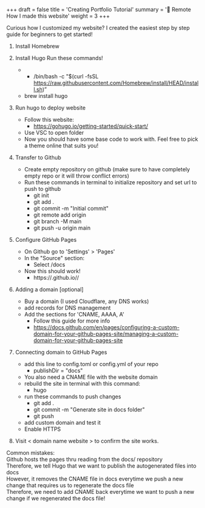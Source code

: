 +++
draft = false
title = 'Creating Portfolio Tutorial'
summary = '📍 Remote <br> How I made this website'
weight = 3
+++

Curious how I customized my website? 
I created the easiest step by step guide for beginners to get started!

1. Install Homebrew
2. Install Hugo
    Run these commands!
    - * /bin/bash -c "$(curl -fsSL https://raw.githubusercontent.com/Homebrew/install/HEAD/install.sh)”
    - brew install hugo
3. Run hugo to deploy website
    - Follow this website:
        - https://gohugo.io/getting-started/quick-start/
    - Use VSC to open folder
    - Now you should have some base code to work with. Feel free to pick a theme online that suits you!
4. Transfer to Github
    - Create empty repository on github (make sure to have completely empty repo or it will throw conflict errors)
    - Run these commands in terminal to initialize repository and set url to push to github
        - git init
        - git add .
        - git commit -m "Initial commit"
        - git remote add origin <link to the empty repository on github> 
        - git branch -M main 
        - git push -u origin main
5. Configure GitHub Pages 
    - On Github go to 'Settings' > 'Pages'
    - In the "Source" section:
        - Select /docs
    - Now this should work!
        - https://<your-username>.github.io/<repository-name>/
6. Adding a domain [optional]
    - Buy a domain (I used Cloudflare, any DNS works)
    - add records for DNS management
    - Add the sections for 'CNAME, AAAA, A'
        - Follow this guide for more info
        * https://docs.github.com/en/pages/configuring-a-custom-domain-for-your-github-pages-site/managing-a-custom-domain-for-your-github-pages-site

7. Connecting domain to GitHub Pages
    - add this line to config.toml or config.yml of your repo
        - publishDir = "docs"
    - You also need a CNAME file with the website domain
    - rebuild the site in terminal with this command:
        - hugo
    - run these commands to push changes
        - git add . 
        - git commit -m "Generate site in docs folder"
        - git push
    - add custom domain and test it
    - Enable HTTPS

8. Visit < domain name website > to confirm the site works.


Common mistakes: <br>
Github hosts the pages thru reading from the docs/ repository <br>
Therefore, we tell Hugo that we want to publish the autogenerated files into docs <br>
However, it removes the CNAME file in docs everytime we push a new change that requires us to regenerate the docs file <br>
Therefore, we need to add CNAME back everytime we want to push a new change if we regenerated the docs file! <br>